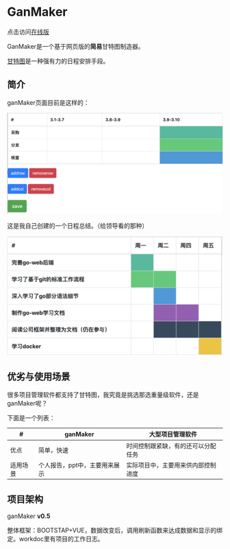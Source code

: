 # GanMaker

点击访问[在线版](https://zgarry.github.io/GanMaker/%E5%89%8D%E7%AB%AF/)

GanMaker是一个基于网页版的**简易**甘特图制造器。

[甘特图](https://baike.baidu.com/item/%E7%94%98%E7%89%B9%E5%9B%BE/113232)是一种强有力的日程安排手段。

## 简介

ganMaker页面目前是这样的：

![image-20200106115537800](2.png)

这是我自己创建的一个日程总结。（给领导看的那种）

![屏幕快照 2020-01-03 下午3.15.54](1.png)

## 优劣与使用场景

很多项目管理软件都支持了甘特图，我究竟是挑选那选重量级软件，还是ganMaker呢？

下面是一个列表：

| #        | ganMaker                      | 大型项目管理软件                   |
| -------- | ----------------------------- | ---------------------------------- |
| 优点     | 简单，快速                    | 时间控制跟紧缺，有的还可以分配任务 |
| 适用场景 | 个人报告，ppt中，主要用来展示 | 实际项目中，主要用来供内部控制进度 |

## 项目架构

ganMaker **v0.5**

整体框架：BOOTSTAP+VUE，数据改变后，调用刷新函数来达成数据和显示的绑定。workdoc里有项目的工作日志。
